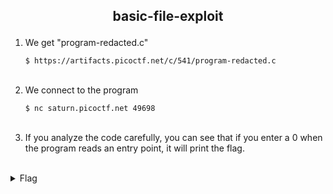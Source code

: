 ## <p style="text-align: center;">basic-file-exploit</p>

<ol>
    <li>
    We get "program-redacted.c"
    
    $ https://artifacts.picoctf.net/c/541/program-redacted.c
</li>
<br/>
    <li> 
    We connect to the program

    $ nc saturn.picoctf.net 49698
    
</li>
<br/>
    <li> If you analyze the code carefully, you can see that if you enter a 0 when the program reads an entry point, it will print the flag.</li>
</ol>
<br/>
<details>
    <summary> Flag </summary>
    
    picoCTF{M4K3_5UR3_70_CH3CK_Y0UR_1NPU75_1B9F5942}
</details>
